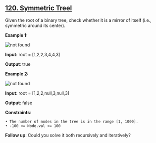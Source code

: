 <h2><a href="https://leetcode.com/problems/symmetric-tree/description/">120. Symmetric Treel</a></h2>

Given the root of a binary tree, check whether it is a mirror of itself (i.e., symmetric around its center).


**Example 1:**

<img src="https://assets.leetcode.com/uploads/2021/02/19/symtree1.jpg" alt="not found">

**Input**: root = [1,2,2,3,4,4,3]

**Output**: true

**Example 2:**

<img src="https://assets.leetcode.com/uploads/2021/02/19/symtree2.jpg" alt="not found">

**Input**: root = [1,2,2,null,3,null,3]

**Output**: false


**Constraints**:

    • The number of nodes in the tree is in the range [1, 1000].
    • -100 <= Node.val <= 100

**Follow up**: Could you solve it both recursively and iteratively?